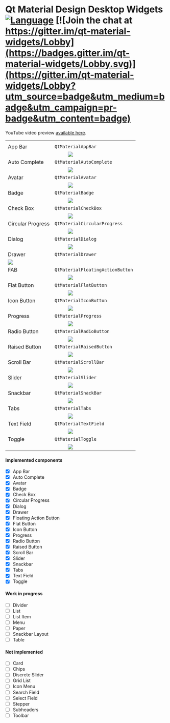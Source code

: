 # Qt Material Design Desktop Widgets [![Language](https://img.shields.io/badge/language-c++-brightgreen.svg)]() [![Join the chat at https://gitter.im/qt-material-widgets/Lobby](https://badges.gitter.im/qt-material-widgets/Lobby.svg)](https://gitter.im/qt-material-widgets/Lobby?utm_source=badge&utm_medium=badge&utm_campaign=pr-badge&utm_content=badge)

YouTube video preview [available here](http://www.youtube.com/watch?v=21UMeNVBPU4).


<table>
  <tbody>
    <tr>
      <td colspan="2" align="center"></td>
    </tr>
    <tr>
      <td>
        App Bar
      </td>
      <td>
        <code>QtMaterialAppBar</code>
      </td>
    </tr>
    <tr>
      <td colspan="2" align="center">
        <img src="gifs/appbar.gif" />
      </td>
    </tr>
    <tr>
      <td>
        Auto Complete
      </td>
      <td>
        <code>QtMaterialAutoComplete</code>
      </td>
    </tr>
    <tr>
      <td colspan="2" align="center">
        <img src="gifs/autocomplete.gif" />
      </td>
    </tr>
    <tr>
      <td>
        Avatar
      </td>
      <td>
        <code>QtMaterialAvatar</code>
      </td>
    </tr>
    <tr>
      <td colspan="2" align="center">
        <img src="gifs/avatar.gif" />
      </td>
    </tr>
    <tr>
      <td>
        Badge
      </td>
      <td>
        <code>QtMaterialBadge</code>
      </td>
    </tr>
    <tr>
      <td colspan="2" align="center">
        <img src="gifs/badge.gif" />
      </td>
    </tr>
    <tr>
      <td>
        Check Box
      </td>
      <td>
        <code>QtMaterialCheckBox</code>
      </td>
    </tr>
    <tr>
      <td colspan="2" align="center">
        <img src="gifs/checkbox.gif" />
      </td>
    </tr>
    <tr>
      <td>
        Circular Progress
      </td>
      <td>
        <code>QtMaterialCircularProgress</code>
      </td>
    </tr>
    <tr>
      <td colspan="2" align="center">
        <img src="gifs/circularprogress.gif" />
      </td>
    </tr>
    <tr>
      <td>
        Dialog
      </td>
      <td>
        <code>QtMaterialDialog</code>
      </td>
    </tr>
    <tr>
      <td colspan="2" align="center">
        <img src="gifs/dialog.gif" />
      </td>
    </tr>
    <tr>
      <td>
        Drawer
      </td>
      <td>
        <code>QtMaterialDrawer</code>
      </td>
    </tr>
    <tr>
      <td colspan="2">
        <img src="gifs/drawer.gif" />
      </td>
    </tr>
    <tr>
      <td>
        FAB
      </td>
      <td>
        <code>QtMaterialFloatingActionButton</code>
      </td>
    </tr>
    <tr>
      <td colspan="2" align="center">
        <img src="gifs/fab.gif" />
      </td>
    </tr>
    <tr>
      <td>
        Flat Button
      </td>
      <td>
        <code>QtMaterialFlatButton</code>
      </td>
    </tr>
    <tr>
      <td colspan="2" align="center">
        <img src="gifs/flatbutton.gif" />
      </td>
    </tr>
    <tr>
      <td>
        Icon Button
      </td>
      <td>
        <code>QtMaterialIconButton</code>
      </td>
    </tr>
    <tr>
      <td colspan="2" align="center">
        <img src="gifs/iconbutton.gif" />
      </td>
    </tr>
    <tr>
      <td>
        Progress
      </td>
      <td>
        <code>QtMaterialProgress</code>
      </td>
    </tr>
    <tr>
      <td colspan="2" align="center">
        <img src="gifs/progress.gif" />
      </td>
    </tr>
    <tr>
      <td>
        Radio Button
      </td>
      <td>
        <code>QtMaterialRadioButton</code>
      </td>
    </tr>
    <tr>
      <td colspan="2" align="center">
        <img src="gifs/radiobutton.gif" />
      </td>
    </tr>
    <tr>
      <td>
        Raised Button
      </td>
      <td>
        <code>QtMaterialRaisedButton</code>
      </td>
    </tr>
    <tr>
      <td colspan="2" align="center">
        <img src="gifs/raisedbutton.gif" />
      </td>
    </tr>
    <tr>
      <td>
        Scroll Bar
      </td>
      <td>
        <code>QtMaterialScrollBar</code>
      </td>
    </tr>
    <tr>
      <td colspan="2" align="center">
        <img src="gifs/scrollbar.gif" />
      </td>
    </tr>
    <tr>
      <td>
        Slider
      </td>
      <td>
        <code>QtMaterialSlider</code>
      </td>
    </tr>
    <tr>
      <td colspan="2" align="center">
        <img src="gifs/slider.gif" />
      </td>
    </tr>
    <tr>
      <td>
        Snackbar
      </td>
      <td>
        <code>QtMaterialSnackBar</code>
      </td>
    </tr>
    <tr>
      <td colspan="2" align="center">
        <img src="gifs/snackbar.gif" />
      </td>
    </tr>
    <tr>
      <td>
        Tabs
      </td>
      <td>
        <code>QtMaterialTabs</code>
      </td>
    </tr>
    <tr>
      <td colspan="2" align="center">
        <img src="gifs/tabs.gif" />
      </td>
    </tr>
    <tr>
      <td>
        Text Field
      </td>
      <td>
        <code>QtMaterialTextField</code>
      </td>
    </tr>
    <tr>
      <td colspan="2" align="center">
        <img src="gifs/textfield.gif" />
      </td>
    </tr>
    <tr>
      <td>
        Toggle
      </td>
      <td>
        <code>QtMaterialToggle</code>
      </td>
    </tr>
    <tr>
      <td colspan="2" align="center">
        <img src="gifs/toggle.gif" />
      </td>
    </tr>
  </tbody>
</table>

#### Implemented components

- [x] App Bar
- [x] Auto Complete
- [x] Avatar
- [x] Badge
- [x] Check Box
- [x] Circular Progress
- [x] Dialog
- [x] Drawer
- [x] Floating Action Button
- [x] Flat Button
- [x] Icon Button
- [x] Progress
- [x] Radio Button
- [x] Raised Button
- [x] Scroll Bar
- [x] Slider
- [x] Snackbar
- [x] Tabs
- [x] Text Field
- [x] Toggle

#### Work in progress

- [ ] Divider
- [ ] List
- [ ] List Item
- [ ] Menu
- [ ] Paper
- [ ] Snackbar Layout
- [ ] Table

#### Not implemented 

- [ ] Card
- [ ] Chips
- [ ] Discrete Slider
- [ ] Grid List
- [ ] Icon Menu
- [ ] Search Field
- [ ] Select Field
- [ ] Stepper
- [ ] Subheaders
- [ ] Toolbar
